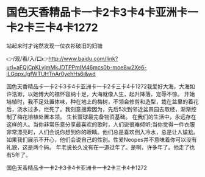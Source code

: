 # 国色天香精品卡一卡2卡3卡4卡亚洲卡一卡2卡三卡4卡1272
站起来时才诧然发现一位衣衫破旧的妇塘

👉/观/看/入/口👉http://www.baidu.com/link?url=aFQjCpKLyjmMkJDTPPmIM46mcs0b-moe8w2Xe6-iLGqpxJgfWTUHTnAr0yehHs6i&wd

国色天香精品卡一卡2卡3卡4卡亚洲卡一卡2卡三卡4卡1272我爱好大海，大海如许浩渺，以她博大的襟怀容纳十足，大海就像人生，起升降落，宠辱不惊。
开始培植时，我不足处置体味，种在地上的梅树，不领会修剪和造型，栽在盆里的着花后，浇水过多，烂死了。我刻意搜索因为，先后5次到邻近盆景园去取经，渐渐控制了梅花培植处置本领。
生长寰球最完备物资基础。
在我们的生活中，永远存在这样的人。当你非常乐意分享最喜欢的歌时，人们说很难倾听;当你觉得一件衣服非常漂亮时，人们会说你想到你的眼睛。他们总是喜欢倒入冷水，总是让人尴尬。如果我们展示不开心，他们会说自己的性别。性爱Neopes并不意味着你可以没有礼貌，这是两个码。
年老说长久没有在一道过年了。是啊，许多年了。他走了也有5年了。

国色天香精品卡一卡2卡3卡4卡亚洲卡一卡2卡三卡4卡1272
